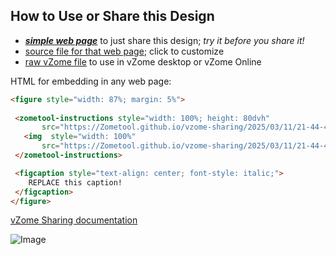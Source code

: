 
## How to Use or Share this Design

 - [***simple web page***](<https://Zometool.github.io/vzome-sharing/2025/03/11/21-44-44-639Z-PRJ-KPK-Kepler's-Solids/>) to just share this design; *try it before you share it!*
 - [source file for that web page](<https://github.com/Zometool/vzome-sharing/edit/main/2025/03/11/21-44-44-639Z-PRJ-KPK-Kepler's-Solids/index.md>); click to customize
 - [raw vZome file](<https://raw.githubusercontent.com/Zometool/vzome-sharing/main/2025/03/11/21-44-44-639Z-PRJ-KPK-Kepler's-Solids/PRJ-KPK-Kepler's-Solids.vZome>) to use in vZome desktop or vZome Online
 
 HTML for embedding in any web page:
 ```html
<figure style="width: 87%; margin: 5%">
  
  <zometool-instructions style="width: 100%; height: 80dvh"
        src="https://Zometool.github.io/vzome-sharing/2025/03/11/21-44-44-639Z-PRJ-KPK-Kepler's-Solids/PRJ-KPK-Kepler's-Solids.vZome" >
    <img  style="width: 100%"
        src="https://Zometool.github.io/vzome-sharing/2025/03/11/21-44-44-639Z-PRJ-KPK-Kepler's-Solids/PRJ-KPK-Kepler's-Solids.png" >
  </zometool-instructions>

  <figcaption style="text-align: center; font-style: italic;">
     REPLACE this caption!
  </figcaption>
</figure>

 ```

[vZome Sharing documentation](https://vzome.github.io/vzome/sharing.html#how-it-works)

![Image](<PRJ-KPK-Kepler's-Solids.png>)

